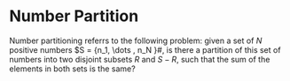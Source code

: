 # Number Partition


Number partitioning referrs to the following problem: given a set of $N$ positive numbers $S = {n_1, \dots , n_N }#, is there a partition of this set of numbers into two disjoint subsets $R$ and $S − R$, such that the sum of the elements
in both sets is the same? 

